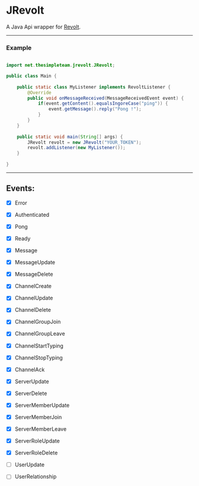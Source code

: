 # JRevolt

A Java Api wrapper for [Revolt](https://revolt.chat/).

---

### Example

```java

import net.thesimpleteam.jrevolt.JRevolt;

public class Main {
    
    public static class MyListener implements RevoltListener {
        @Override
        public void onMessageReceived(MessageReceivedEvent event) {
            if(event.getContent().equalsIngoreCase("ping")) {
                event.getMessage().reply("Pong !");
            }
        }
    }
    
    public static void main(String[] args) {
        JRevolt revolt = new JRevolt("YOUR_TOKEN");
        revolt.addListener(new MyListener());
    }
    
}

```

---

## Events:

- [x] Error

- [x] Authenticated

- [x] Pong

- [x] Ready

- [x] Message

- [x] MessageUpdate

- [x] MessageDelete

- [x] ChannelCreate

- [x] ChannelUpdate

- [x] ChannelDelete

- [x] ChannelGroupJoin

- [x] ChannelGroupLeave

- [x] ChannelStartTyping

- [x] ChannelStopTyping

- [x] ChannelAck

- [x] ServerUpdate

- [x] ServerDelete

- [x] ServerMemberUpdate

- [x] ServerMemberJoin

- [x] ServerMemberLeave

- [x] ServerRoleUpdate

- [x] ServerRoleDelete

- [ ] UserUpdate

- [ ] UserRelationship
